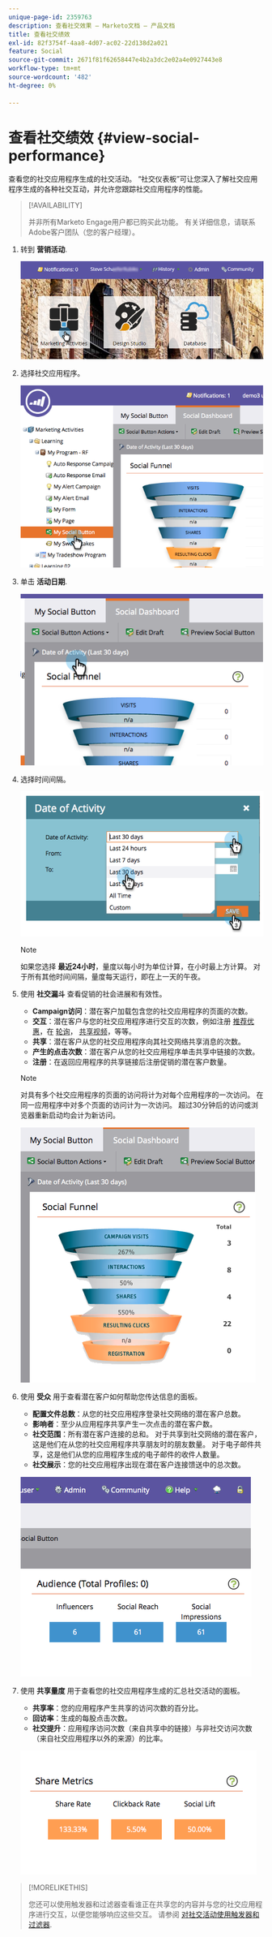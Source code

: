 ```yaml
---
unique-page-id: 2359763
description: 查看社交效果 — Marketo文档 — 产品文档
title: 查看社交绩效
exl-id: 82f3754f-4aa8-4d07-ac02-22d138d2a021
feature: Social
source-git-commit: 2671f81f62658447e4b2a3dc2e02a4e0927443e8
workflow-type: tm+mt
source-wordcount: '482'
ht-degree: 0%

---
```


# 查看社交绩效 {#view-social-performance}

查看您的社交应用程序生成的社交活动。 “社交仪表板”可让您深入了解社交应用程序生成的各种社交互动，并允许您跟踪社交应用程序的性能。

>[!AVAILABILITY]
>
>并非所有Marketo Engage用户都已购买此功能。 有关详细信息，请联系Adobe客户团队（您的客户经理）。

1. 转到 **营销活动**.

   ![](assets/login-marketing-activities.png)

1. 选择社交应用程序。

   ![](assets/image2014-9-23-17-3a10-3a13.png)

1. 单击 **活动日期**.

   ![](assets/image2014-9-23-17-3a10-3a22.png)

1. 选择时间间隔。

   ![](assets/image2014-9-23-17-3a10-3a35.png)

   >[!NOTE]
   >
   >如果您选择 **最近24小时**，量度以每小时为单位计算，在小时最上方计算。 对于所有其他时间间隔，量度每天运行，即在上一天的午夜。

1. 使用 **社交漏斗** 查看促销的社会进展和有效性。

   * **Campaign访问**：潜在客户加载包含您的社交应用程序的页面的次数。
   * **交互**：潜在客户与您的社交应用程序进行交互的次数，例如注册 [推荐优惠](/help/marketo/product-docs/demand-generation/social/referral-offers/create-a-referral-offer.md)，在 [轮询](/help/marketo/product-docs/demand-generation/social/creating-a-poll/create-a-poll.md)， [共享视频](/help/marketo/product-docs/demand-generation/landing-pages/free-form-landing-pages/add-a-video-to-a-free-form-landing-page.md)，等等。
   * **共享**：潜在客户从您的社交应用程序向其社交网络共享消息的次数。
   * **产生的点击次数**：潜在客户从您的社交应用程序单击共享中链接的次数。
   * **注册**：在返回应用程序的共享链接后注册促销的潜在客户数量。

   >[!NOTE]
   >
   >对具有多个社交应用程序的页面的访问将计为对每个应用程序的一次访问。 在同一应用程序中对多个页面的访问计为一次访问。 超过30分钟后的访问或浏览器重新启动均会计为新访问。

   ![](assets/image2014-9-23-17-3a11-3a16.png)

1. 使用 **受众** 用于查看潜在客户如何帮助您传达信息的面板。

   * **配置文件总数**：从您的社交应用程序登录社交网络的潜在客户总数。
   * **影响者**：至少从应用程序共享产生一次点击的潜在客户数。
   * **社交范围**：所有潜在客户连接的总和。 对于共享到社交网络的潜在客户，这是他们在从您的社交应用程序共享朋友时的朋友数量。 对于电子邮件共享，这是他们从您的应用程序生成的电子邮件的收件人数量。
   * **社交展示**：您的社交应用程序出现在潜在客户连接馈送中的总次数。

   ![](assets/image2014-9-23-17-3a11-3a26.png)

1. 使用 **共享量度** 用于查看您的社交应用程序生成的汇总社交活动的面板。

   * **共享率**：您的应用程序产生共享的访问次数的百分比。
   * **回访率**：生成的每股点击次数。
   * **社交提升**：应用程序访问次数（来自共享中的链接）与非社交访问次数（来自社交应用程序以外的来源）的比率。

   ![](assets/image2014-9-23-17-3a11-3a35.png)

>[!MORELIKETHIS]
>
>您还可以使用触发器和过滤器查看谁正在共享您的内容并与您的社交应用程序进行交互，以便您能够响应这些交互。 请参阅 [对社交活动使用触发器和过滤器](/help/marketo/product-docs/demand-generation/social/social-functions/triggers-and-filters-for-social-activities.md).
